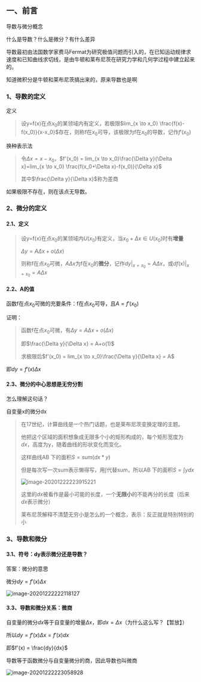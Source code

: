 ## 一、前言

导数与微分概念

什么是导数？什么是微分？有什么差异

导数最初由法国数学家费马Fermat为研究极值问题而引入的，在已知运动规律求速度和已知曲线求切线，是由牛顿和莱布尼茨在研究力学和几何学过程中建立起来的。

知道微积分是牛顿和莱布尼茨搞出来的，原来导数也是啊

### 1、导数的定义

定义

> 设y=f(x)在点$x_0$的某领域内有定义，若极限$lim_{x \to x_0} \frac{f(x)-f(x_0)}{x-x_0}$存在，则称f在$x_0$可导，该极限为f在$x_0$的导数，记作$f'(x_0)$



换种表示法

> 令$\Delta x = x-x_0$，$f'(x_0) = lim_{x \to x_0}\frac{\Delta y}{\Delta x}=lim_{x \to x_0} \frac{f(x_0+\Delta x)-f(x_0)}{\Delta x}$
>
> 其中$\frac{\Delta y}{\Delta x}$称为差商



如果极限不存在，则在该点无导数。



### 2、微分的定义

#### 2.1、定义

> 设y=f(x)在点$x_0$的某领域内$U(x_0)$有定义，当$x_0 + \Delta x \in U(x_0)$时有**增量**
>
> $\Delta y = A\Delta x+o(\Delta x)$
>
> 则称f在点$x_0$可微，$A\Delta x$为f在$x_0$的**微分**，记作$dy|_{x=x_0} = A \Delta x$，或$df(x)|_{x=x_0} = A \Delta x$



#### 2.2、A的值

函数f在点$x_0$可微的充要条件：f在点$x_0$可导，且$A = f'(x_0)$

证明：

> 函数f在点$x_0$可微，有$\Delta y = A\Delta x+o(\Delta x)$
>
> 即$\frac{\Delta y}{\Delta x} = A+o(1)$
>
> 求极限后$f'(x_0) = lim_{x \to x_0}\frac{\Delta y}{\Delta x} = A$

即$dy = f'(x)\Delta x$



#### 2.3、微分的中心思想是无穷分割

怎么理解这句话？

自变量x的微分dx

> 在17世纪，计算曲线是一个热门话题，也是莱布尼茨变换定理的主题。
>
> 他把这个区域的面积想象成无限多个小的矩形构成的，每个矩形宽度为$dx$，高度为y，随着曲线的形状变化而变化。
>
> 这样曲线AB 下的面积$S = sum(dx*y)$
>
> 但是每次写一次sum表示懒得写，用$\int$代替sum，所以AB 下的面积$S = \int ydx$
>
> ![image-20201222223915221](C:/Users/lalalala/2020project/math/各种杂谈笔记/images/莱布尼茨的变换定理)
>
> 这里的$dx$被看作是最小可能的长度，一个**无限小**的不能再分的长度（后来$dx$表示微分）
>
> 莱布尼茨解释不清楚无穷小是怎么的一个概念，表示：反正就是特别特别的小



### 3、导数和微分

#### 3.1、符号：dy表示微分还是导数？

答案：微分的意思

微分$dy = f'(x)\Delta x$

![image-20201222222118127](C:/Users/lalalala/2020project/math/华东数学分析/images/导数和微分.jpg)

#### 3.3、导数和微分关系：微商

自变量的微分$dx$等于自变量的增量$\Delta x$，即$dx = \Delta x$（为什么这么写？【暂放】）

所以$dy = f'(x)\Delta x = f'(x)dx$

即$f'(x) = \frac{dy}{dx}$

导数等于函数微分与自变量微分的商，因此导数也叫微商

![image-20201222223058928](C:/Users/lalalala/2020project/math/华东数学分析/images/导数也叫微商.jpg)

